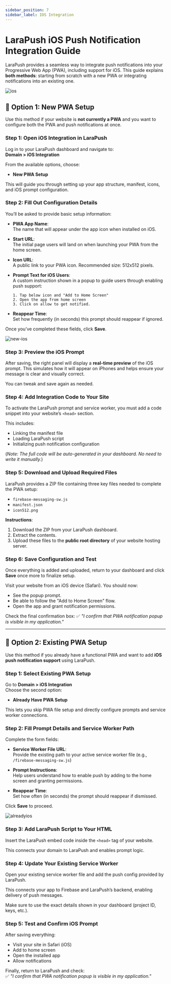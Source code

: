 ```yaml
---
sidebar_position: 7
sidebar_label: IOS Integration
---
```



# LaraPush iOS Push Notification Integration Guide

LaraPush provides a seamless way to integrate push notifications into your Progressive Web App (PWA), including support for iOS. This guide explains **both methods**: starting from scratch with a new PWA or integrating notifications into an existing one.

![ios](/img/ios.png)



## 🔧 Option 1: New PWA Setup

Use this method if your website is **not currently a PWA** and you want to configure both the PWA and push notifications at once.



### Step 1: Open iOS Integration in LaraPush

Log in to your LaraPush dashboard and navigate to:  
**Domain > iOS Integration**

From the available options, choose:

- **New PWA Setup**

This will guide you through setting up your app structure, manifest, icons, and iOS prompt configuration.




### Step 2: Fill Out Configuration Details

You’ll be asked to provide basic setup information:

- **PWA App Name**:  
  The name that will appear under the app icon when installed on iOS.

- **Start URL**:  
  The initial page users will land on when launching your PWA from the home screen.

- **Icon URL**:  
  A public link to your PWA icon. Recommended size: 512x512 pixels.

- **Prompt Text for iOS Users**:  
  A custom instruction shown in a popup to guide users through enabling push support:
  ```
  1. Tap below icon and "Add to Home Screen"
  2. Open the app from home screen
  3. Click on allow to get notified.
  ```

- **Reappear Time**:  
  Set how frequently (in seconds) this prompt should reappear if ignored.

Once you’ve completed these fields, click **Save**.

![new-ios](/img/new-ios.png)



### Step 3: Preview the iOS Prompt

After saving, the right panel will display a **real-time preview** of the iOS prompt. This simulates how it will appear on iPhones and helps ensure your message is clear and visually correct.

You can tweak and save again as needed.




### Step 4: Add Integration Code to Your Site

To activate the LaraPush prompt and service worker, you must add a code snippet into your website’s `<head>` section.

This includes:

- Linking the manifest file
- Loading LaraPush script
- Initializing push notification configuration


(*Note: The full code will be auto-generated in your dashboard. No need to write it manually.*)



### Step 5: Download and Upload Required Files

LaraPush provides a ZIP file containing three key files needed to complete the PWA setup:

- `firebase-messaging-sw.js`
- `manifest.json`
- `icon512.png`

**Instructions**:

1. Download the ZIP from your LaraPush dashboard.
2. Extract the contents.
3. Upload these files to the **public root directory** of your website hosting server.




### Step 6: Save Configuration and Test

Once everything is added and uploaded, return to your dashboard and click **Save** once more to finalize setup.

Visit your website from an iOS device (Safari). You should now:

- See the popup prompt.
- Be able to follow the "Add to Home Screen" flow.
- Open the app and grant notification permissions.

Check the final confirmation box:
✅ *"I confirm that PWA notification popup is visible in my application."*


---

## 🔧 Option 2: Existing PWA Setup

Use this method if you already have a functional PWA and want to add **iOS push notification support** using LaraPush.



### Step 1: Select Existing PWA Setup

Go to **Domain > iOS Integration**  
Choose the second option:

- **Already Have PWA Setup**

This lets you skip PWA file setup and directly configure prompts and service worker connections.




### Step 2: Fill Prompt Details and Service Worker Path

Complete the form fields:

- **Service Worker File URL**:  
  Provide the existing path to your active service worker file (e.g., `/firebase-messaging-sw.js`)

- **Prompt Instructions**:  
  Help users understand how to enable push by adding to the home screen and granting permissions.

- **Reappear Time**:  
  Set how often (in seconds) the prompt should reappear if dismissed.

Click **Save** to proceed.

![alreadyios](/img/already-ios.png)



### Step 3: Add LaraPush Script to Your HTML

Insert the LaraPush embed code inside the `<head>` tag of your website.

This connects your domain to LaraPush and enables prompt logic.




### Step 4: Update Your Existing Service Worker

Open your existing service worker file and add the push config provided by LaraPush.

This connects your app to Firebase and LaraPush’s backend, enabling delivery of push messages.


Make sure to use the exact details shown in your dashboard (project ID, keys, etc.).

### Step 5: Test and Confirm iOS Prompt

After saving everything:

- Visit your site in Safari (iOS)
- Add to home screen
- Open the installed app
- Allow notifications

Finally, return to LaraPush and check:  
✅ *"I confirm that PWA notification popup is visible in my application."*

